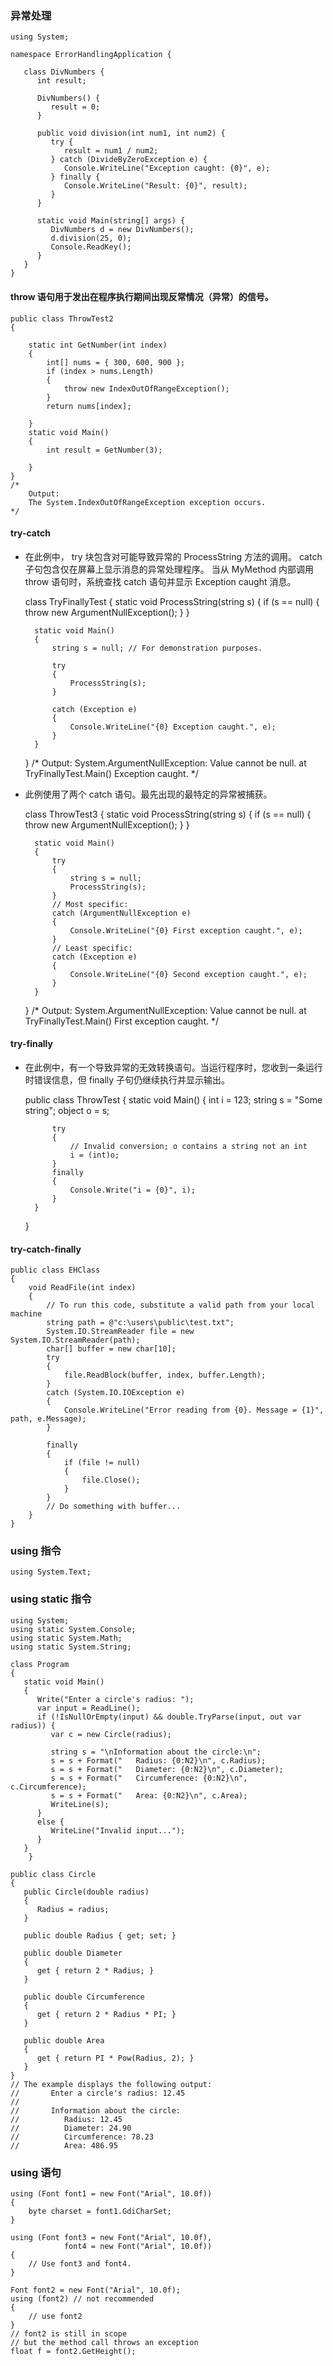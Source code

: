 ### 异常处理
	using System;

	namespace ErrorHandlingApplication {

	   class DivNumbers {
		  int result;
		  
		  DivNumbers() {
			 result = 0;
		  }
		  
		  public void division(int num1, int num2) {
			 try {
				result = num1 / num2;
			 } catch (DivideByZeroException e) {
				Console.WriteLine("Exception caught: {0}", e);
			 } finally {
				Console.WriteLine("Result: {0}", result);
			 }
		  }
		  
		  static void Main(string[] args) {
			 DivNumbers d = new DivNumbers();
			 d.division(25, 0);
			 Console.ReadKey();
		  }
	   }
	}
	
#### throw 语句用于发出在程序执行期间出现反常情况（异常）的信号。
    public class ThrowTest2
    {

        static int GetNumber(int index)
        {
            int[] nums = { 300, 600, 900 };
            if (index > nums.Length)
            {
                throw new IndexOutOfRangeException();
            }
            return nums[index];

        }
        static void Main() 
        {
            int result = GetNumber(3);

        }
    }
    /*
        Output:
        The System.IndexOutOfRangeException exception occurs.
    */

#### try-catch
- 在此例中， try 块包含对可能导致异常的 ProcessString 方法的调用。 catch 子句包含仅在屏幕上显示消息的异常处理程序。 当从 MyMethod 内部调用 throw 语句时，系统查找 catch 语句并显示 Exception caught 消息。  

    class TryFinallyTest
	{
		static void ProcessString(string s)
		{
			if (s == null)
			{
				throw new ArgumentNullException();
			}
		}

		static void Main()
		{
			string s = null; // For demonstration purposes.

			try
			{            
				ProcessString(s);
			}

			catch (Exception e)
			{
				Console.WriteLine("{0} Exception caught.", e);
			}
		}
	}
    /*
    Output:
    System.ArgumentNullException: Value cannot be null.
       at TryFinallyTest.Main() Exception caught.
    */
	 
- 此例使用了两个 catch 语句。最先出现的最特定的异常被捕获。  

	class ThrowTest3
	{
		static void ProcessString(string s)
		{
			if (s == null)
			{
				throw new ArgumentNullException();
			}
		}

		static void Main()
		{
			try
			{
				string s = null;
				ProcessString(s);
			}
			// Most specific:
			catch (ArgumentNullException e)
			{
				Console.WriteLine("{0} First exception caught.", e);
			}
			// Least specific:
			catch (Exception e)
			{
				Console.WriteLine("{0} Second exception caught.", e);
			}
		}
	}
    /*
     Output:
    System.ArgumentNullException: Value cannot be null.
        at TryFinallyTest.Main() First exception caught.
    */

#### try-finally
- 在此例中，有一个导致异常的无效转换语句。当运行程序时，您收到一条运行时错误信息，但 finally 子句仍继续执行并显示输出。  

    public class ThrowTest
    {
        static void Main()
        {
            int i = 123;
            string s = "Some string";
            object o = s;

            try
            {
                // Invalid conversion; o contains a string not an int
                i = (int)o;
            }
            finally
            {
                Console.Write("i = {0}", i);
            }
        }
    }

#### try-catch-finally
	public class EHClass
	{
		void ReadFile(int index)
		{
			// To run this code, substitute a valid path from your local machine
			string path = @"c:\users\public\test.txt";
			System.IO.StreamReader file = new System.IO.StreamReader(path);
			char[] buffer = new char[10];
			try
			{
				file.ReadBlock(buffer, index, buffer.Length);
			}
			catch (System.IO.IOException e)
			{
				Console.WriteLine("Error reading from {0}. Message = {1}", path, e.Message);
			}

			finally
			{
				if (file != null)
				{
					file.Close();
				}
			}
			// Do something with buffer...
		}
	}
	
### using 指令
	using System.Text;

### using static 指令
	using System;
	using static System.Console;
	using static System.Math;
	using static System.String;

	class Program
	{
	   static void Main()
	   {
		  Write("Enter a circle's radius: ");
		  var input = ReadLine();
		  if (!IsNullOrEmpty(input) && double.TryParse(input, out var radius)) {
			 var c = new Circle(radius);
			 
			 string s = "\nInformation about the circle:\n";
			 s = s + Format("   Radius: {0:N2}\n", c.Radius);
			 s = s + Format("   Diameter: {0:N2}\n", c.Diameter);
			 s = s + Format("   Circumference: {0:N2}\n", c.Circumference);
			 s = s + Format("   Area: {0:N2}\n", c.Area);
			 WriteLine(s);
		  }
		  else {
			 WriteLine("Invalid input...");
		  }
	   }
		}

	public class Circle
	{
	   public Circle(double radius)
	   {
		  Radius = radius;
	   }

	   public double Radius { get; set; }

	   public double Diameter
	   {
		  get { return 2 * Radius; }
	   }

	   public double Circumference
	   {
		  get { return 2 * Radius * PI; }      
	   }

	   public double Area
	   {
		  get { return PI * Pow(Radius, 2); }
	   }
	}
	// The example displays the following output:
	//       Enter a circle's radius: 12.45
	//       
	//       Information about the circle:
	//          Radius: 12.45
	//          Diameter: 24.90
	//          Circumference: 78.23
	//          Area: 486.95

### using 语句
	using (Font font1 = new Font("Arial", 10.0f)) 
	{
		byte charset = font1.GdiCharSet;
	}
	
	using (Font font3 = new Font("Arial", 10.0f),
				font4 = new Font("Arial", 10.0f))
	{
		// Use font3 and font4.
	}
	
	Font font2 = new Font("Arial", 10.0f);
	using (font2) // not recommended
	{
		// use font2
	}
	// font2 is still in scope
	// but the method call throws an exception
	float f = font2.GetHeight(); 